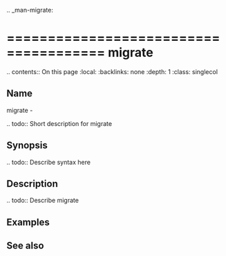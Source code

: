 .. _man-migrate:

======================================
migrate
======================================

.. contents:: On this page
    :local:
    :backlinks: none
    :depth: 1
    :class: singlecol

Name
----
migrate - 

.. todo::
    Short description for migrate

Synopsis
--------
.. todo::
   Describe syntax here

Description
-----------
.. todo::
    Describe migrate

Examples
--------

See also
--------

